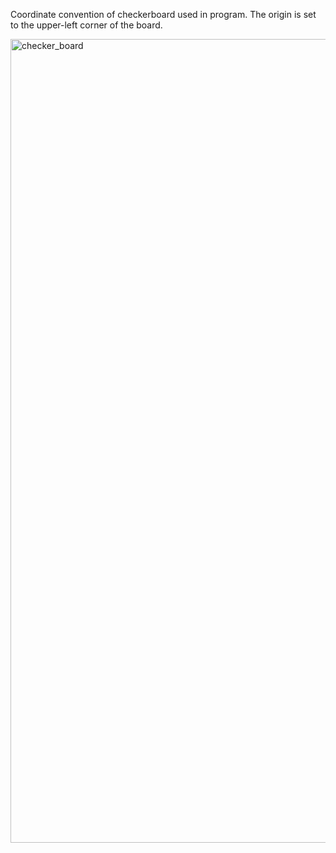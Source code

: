 Coordinate convention of checkerboard used in program. The origin is set to the upper-left corner of the board.

<img width="1286" alt="checker_board" src="https://media.github.ccs.neu.edu/user/7830/files/d07bcb00-2e4f-11eb-835c-4200bcb59ebf">
